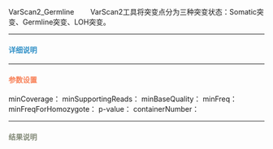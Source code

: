 VarScan2_Germline
　　VarScan2工具将突变点分为三种突变状态：Somatic突变、Germline突变、LOH突变。

 ***
#### **<span class="glyphicon glyphicon-tags" aria-hidden="true" style="color:#3090C7"></span></i><span style="color:#3090C7"> 详细说明**



 ***
#### **<i class="fa fa-cog" aria-hidden="true" style="color:#F88158"></i> <span style="color:#F88158">参数设置**<span>
minCoverage：
minSupportingReads：
minBaseQuality：
minFreq：
minFreqForHomozygote：
p-value：
containerNumber：

***
#### **<i class="fa fa-file-text" aria-hidden="true" style="color:#848b79"></i><span style="color:#848b79"> 结果说明**<span>
